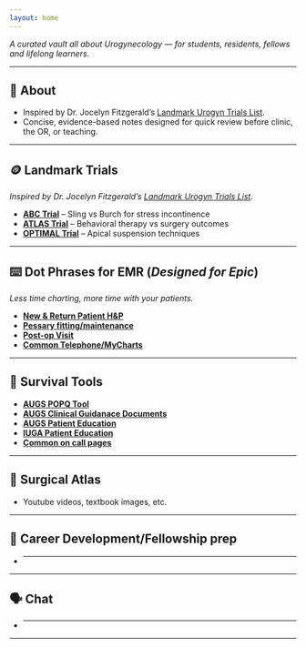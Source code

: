 ```yaml
---
layout: home
---
```

_A curated vault all about Urogynecology — for students, residents, fellows and lifelong learners._

---

## 👋 About
- Inspired by Dr. Jocelyn Fitzgerald’s [Landmark Urogyn Trials List](https://example.com).
- Concise, evidence-based notes designed for quick review before clinic, the OR, or teaching.

---

## 🪙 Landmark Trials
*Inspired by Dr. Jocelyn Fitzgerald’s [Landmark Urogyn Trials List](https://landmark-urogyn-trials.glide.page/dl/d0a5f4).*
- [**ABC Trial**](#) – Sling vs Burch for stress incontinence  
- [**ATLAS Trial**](#) – Behavioral therapy vs surgery outcomes  
- [**OPTIMAL Trial**](#) – Apical suspension techniques  

---

## ⌨️ Dot Phrases for EMR (*Designed for Epic*)
*Less time charting, more time with your patients.*
- [**New & Return Patient H&P**](#)  
- [**Pessary fitting/maintenance**](#)  
- [**Post-op Visit**](#)  
- [**Common Telephone/MyCharts**](#)  

---

## 🧰 Survival Tools
- [**AUGS POPQ Tool**](https://pop-q.netlify.app/)
- [**AUGS Clinical Guidanace Documents**](https://www.augs.org/clinical-patient-resources/clinical-guidance-documents/)
- [**AUGS Patient Education**](https://www.voicesforpfd.org/resources/fact-sheets-and-downloads/)
- [**IUGA Patient Education**](https://www.yourpelvicfloor.org/conditions/)
- [**Common on call pages**](#)
  
---

## 🦴 Surgical Atlas
- Youtube videos, textbook images, etc.
---

## 🚀 Career Development/Fellowship prep
- ***
  
---

## 🗣️ Chat
- ***

---
